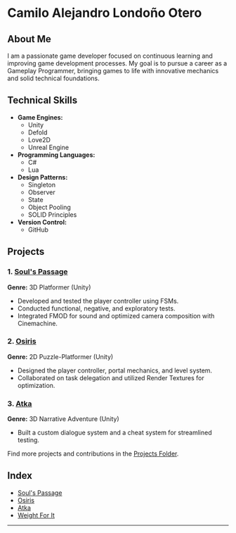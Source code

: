 # Camilo Alejandro Londoño Otero  

## About Me  
I am a passionate game developer focused on continuous learning and improving game development processes. My goal is to pursue a career as a Gameplay Programmer, bringing games to life with innovative mechanics and solid technical foundations.  

## Technical Skills  
- **Game Engines:**
    - Unity
    - Defold
    - Love2D
    - Unreal Engine  
- **Programming Languages:**
    - C#
    - Lua  
- **Design Patterns:**
    - Singleton
    - Observer
    - State
    - Object Pooling
    - SOLID Principles
- **Version Control:**
    - GitHub

## Projects  

### 1. [Soul's Passage](Projects/SoulsPassage/README.md)  
**Genre:** 3D Platformer (Unity)  
- Developed and tested the player controller using FSMs.  
- Conducted functional, negative, and exploratory tests.  
- Integrated FMOD for sound and optimized camera composition with Cinemachine.  

### 2. [Osiris](Projects/Osiris/README.md)  
**Genre:** 2D Puzzle-Platformer (Unity)  
- Designed the player controller, portal mechanics, and level system.  
- Collaborated on task delegation and utilized Render Textures for optimization.  

### 3. [Atka](Projects/Atka/README.md)  
**Genre:** 3D Narrative Adventure (Unity)  
- Built a custom dialogue system and a cheat system for streamlined testing.  

Find more projects and contributions in the [Projects Folder](Projects/).  

## Index  
- [Soul's Passage](Projects/SoulsPassage/README.md)  
- [Osiris](Projects/Osiris/README.md)  
- [Atka](Projects/Atka/README.md)  
- [Weight For It](Projects/WeightForIt/README.md)  
****
